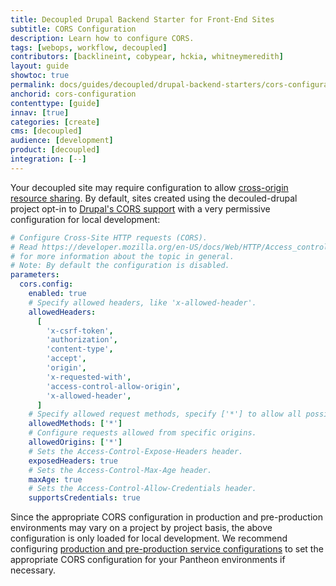 ```yaml
---
title: Decoupled Drupal Backend Starter for Front-End Sites
subtitle: CORS Configuration
description: Learn how to configure CORS.
tags: [webops, workflow, decoupled]
contributors: [backlineint, cobypear, hckia, whitneymeredith]
layout: guide
showtoc: true
permalink: docs/guides/decoupled/drupal-backend-starters/cors-configuration
anchorid: cors-configuration
contenttype: [guide]
innav: [true]
categories: [create]
cms: [decoupled]
audience: [development]
product: [decoupled]
integration: [--]
---
```


Your decoupled site may require configuration to allow
[cross-origin resource sharing](https://developer.mozilla.org/en-US/docs/Web/HTTP/CORS). By default, sites created using the decouled-drupal project opt-in to [Drupal's CORS support](https://www.drupal.org/node/2715637) with a very permissive configuration for local development:

```yaml title="web/sites/default/cors.decoupled.services.yml"
# Configure Cross-Site HTTP requests (CORS).
# Read https://developer.mozilla.org/en-US/docs/Web/HTTP/Access_control_CORS
# for more information about the topic in general.
# Note: By default the configuration is disabled.
parameters:
  cors.config:
    enabled: true
    # Specify allowed headers, like 'x-allowed-header'.
    allowedHeaders:
      [
        'x-csrf-token',
        'authorization',
        'content-type',
        'accept',
        'origin',
        'x-requested-with',
        'access-control-allow-origin',
        'x-allowed-header',
      ]
    # Specify allowed request methods, specify ['*'] to allow all possible ones.
    allowedMethods: ['*']
    # Configure requests allowed from specific origins.
    allowedOrigins: ['*']
    # Sets the Access-Control-Expose-Headers header.
    exposedHeaders: true
    # Sets the Access-Control-Max-Age header.
    maxAge: true
    # Sets the Access-Control-Allow-Credentials header.
    supportsCredentials: true
```

Since the appropriate CORS configuration in production and pre-production
environments may vary on a project by project basis, the above configuration is only loaded for local development. We recommend configuring
[production and pre-production service configurations](https://pantheon.io/docs/services-yml#production-and-pre-production-service-configurations)
to set the appropriate CORS configuration for your Pantheon environments if
necessary.
